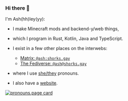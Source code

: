 ### Hi there 👋

I'm Ash(hh)ley(yy):

- I make Minecraft mods and backend-y/web things,
- which I program in Rust, Kotlin, Java and TypeScript.
- I exist in a few other places on the interwebs:
  - [Matrix: `@ash:shorks.gay`](https://matrix.to/#/@ash:shorks.gay)
  - [The Fediverse: `@ash@shorks.gay`](https://fedi.shorks.gay/@ash)

- where I use [she/they](https://en.pronouns.page/@ashhhleyyy) pronouns.
- I also have a [website](https://ashhhleyyy.dev).

[![pronouns.page card](https://pronouns-page.s3.eu-west-1.amazonaws.com/card/en/ashhhleyyy-01HKNBPGXQZH6Q5ABWDAVJ7W38-dark.png)](https://pronouns.page/@ashhhleyyy)
